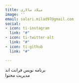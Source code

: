 ```yaml
---
title: میلاد سالاری
image: ''
email: salari.milad97@gmail.com
social:
- icon: ti-instagram
  link: "#"
- icon: ti-twitter-alt
  link: "#"
- icon: ti-github
  link: "#"

---
```

برنامه نویس فرانت اند  
          مدیریت محتوا